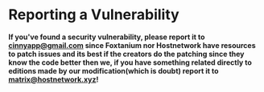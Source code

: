 # Reporting a Vulnerability

**If you've found a security vulnerability, please report it to cinnyapp@gmail.com since Foxtanium nor Hostnetwork have resources to patch issues and its best if the creators do the patching since they know the code better then we, if you have something related directly to editions made by our modification(which is doubt) report it to matrix@hostnetwork.xyz!**
